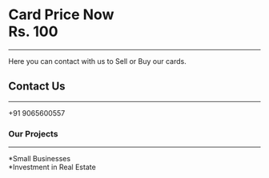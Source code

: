 <html>
<head>
<title> Hey!! </title>
</head>

<body>


<h1> Card Price Now <br/> Rs. 100 </h1>
<hr/>
<p> Here you can contact with us to Sell or Buy our cards.</p>
<h2> Contact Us </h2>
<hr/>
<p1> +91 9065600557</p1>
<h3>Our Projects</h3>
<hr/>
<p1>*Small Businesses <br/>*Investment in Real Estate</p1>

<script type="text/javascript" src="https://g.Cash-Ads.com/slider/?code=2AmbSajCDuqn3dfkXNJDSg%3D%3D"></script>

 </body>

</html>
